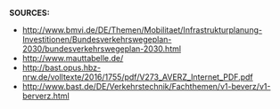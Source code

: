 ﻿**SOURCES:**
- http://www.bmvi.de/DE/Themen/Mobilitaet/Infrastrukturplanung-Investitionen/Bundesverkehrswegeplan-2030/bundesverkehrswegeplan-2030.html
- http://www.mauttabelle.de/
- http://bast.opus.hbz-nrw.de/volltexte/2016/1755/pdf/V273_AVERZ_Internet_PDF.pdf
- http://www.bast.de/DE/Verkehrstechnik/Fachthemen/v1-beverz/v1-berverz.html
